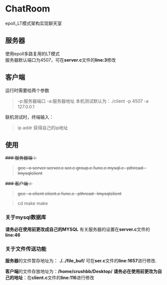 # ChatRoom
epoll_LT模式架构实现聊天室

## 服务器
使用epoll多路复用的LT模式<br>
服务器默认端口为4507，可在**server.c**文件的**line:3**修改

## 客户端
运行时需要给两个参数
  > -p:服务器端口
    -a:服务器地址
    本机测试默认为：./client -p 4507 -a 127.0.0.1
    
联机测试时，终端输入：
  > ip addr
    获得自己的ip地址


## 使用
~~### 服务器端：~~
  > ~~gcc -o server server.c ser.c group.c func.c mysql.c -pthread -lmysqlclient~~



~~### 客户端：~~
  > ~~gcc -o client client.c func.c -pthread -lmysqlclient~~


  > cd make
    make  

### 关于mysql数据库
  **请务必在使用前更改成自己的MYSQL**
  有关服务器的设置在**server.c**文件的**line:46**

### 关于文件传送功能
  **服务器**的文件暂存地址为：  **./../file_buf/**
    可在**ser.c**文件的**line:1657**进行修改.  
    
  **客户端**的文件存放地址为：**/home/crushbb/Desktop/**
    **请务必在使用前更改为自己的地址**：在**client.c**文件的**line:116**进行修改
